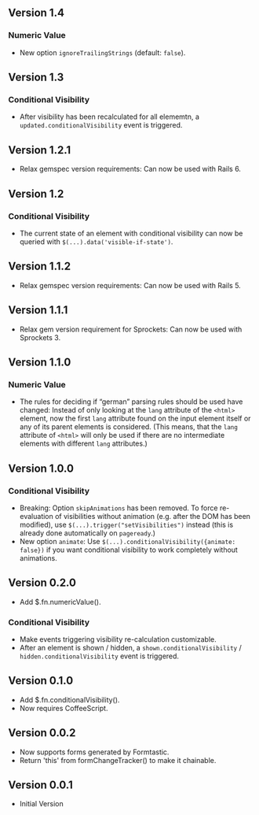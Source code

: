 ## Version 1.4
### Numeric Value
* New option `ignoreTrailingStrings` (default: `false`).

## Version 1.3
### Conditional Visibility
* After visibility has been recalculated for all elememtn, a `updated.conditionalVisibility` event is triggered.

## Version 1.2.1
* Relax gemspec version requirements: Can now be used with Rails 6.

## Version 1.2
### Conditional Visibility
* The current state of an element with conditional visibility can now be queried with `$(...).data('visible-if-state')`.

## Version 1.1.2
* Relax gemspec version requirements: Can now be used with Rails 5.

## Version 1.1.1
* Relax gem version requirement for Sprockets: Can now be used with Sprockets 3.

## Version 1.1.0
### Numeric Value
* The rules for deciding if “german” parsing rules should be used have changed: Instead of only looking at the `lang` attribute of the `<html>` element, now the first `lang` attribute found on the input element itself or any of its parent elements is considered. (This means, that the `lang` attribute of `<html>` will only be used if there are no intermediate elements with different `lang` attributes.)

## Version 1.0.0
### Conditional Visibility
* Breaking: Option `skipAnimations` has been removed. To force re-evaluation of visibilities without animation (e.g. after the DOM has been modified), use `$(...).trigger("setVisibilities")` instead (this is already done automatically on `pageready`.)
* New option `animate`: Use `$(...).conditionalVisibility({animate: false})` if you want conditional visibility to work completely without animations.


## Version 0.2.0
* Add $.fn.numericValue().

### Conditional Visibility
* Make events triggering visibility re-calculation customizable.
* After an element is shown / hidden, a `shown.conditionalVisibility` / `hidden.conditionalVisibility` event is triggered.


## Version 0.1.0
* Add $.fn.conditionalVisibility().
* Now requires CoffeeScript.


## Version 0.0.2
* Now supports forms generated by Formtastic.
* Return 'this' from formChangeTracker() to make it chainable.


## Version 0.0.1
* Initial Version

